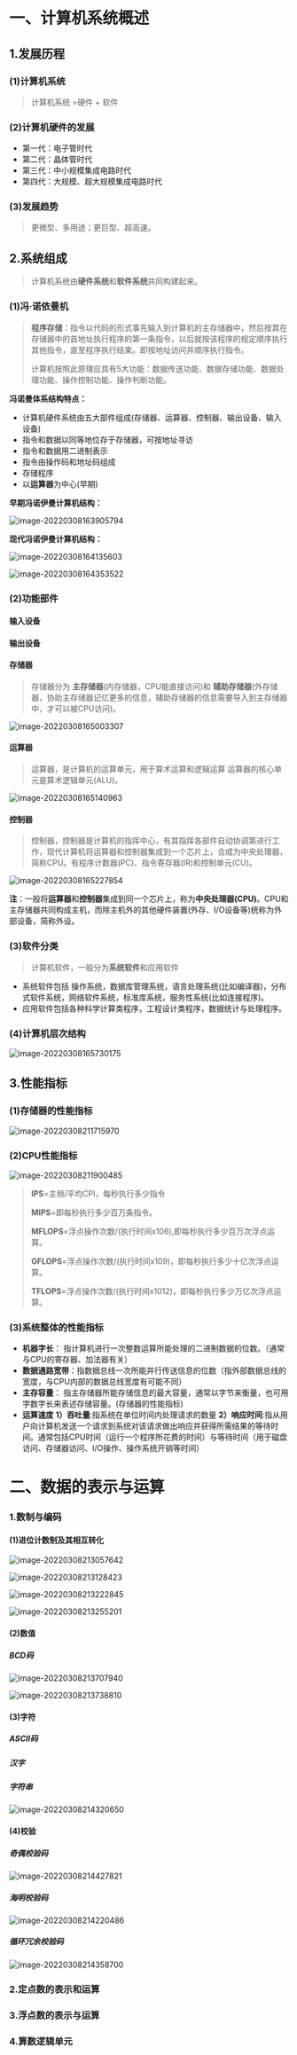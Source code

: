# 一、计算机系统概述

## 1.发展历程

### (1)计算机系统

> 计算机系统 =硬件 + 软件

### (2)计算机硬件的发展

* 第一代：电子管时代
* 第二代：晶体管时代
* 第三代：中小规模集成电路时代
* 第四代：大规模、超大规模集成电路时代

### (3)发展趋势

> 更微型、多用途；更巨型、超高速。



## 2.系统组成

> 计算机系统由**硬件系统**和**软件系统**共同构建起来。

### (1)冯·诺依曼机

> **程序存储**：指令以代码的形式事先输入到计算机的主存储器中，然后按其在存储器中的首地址执行程序的第一条指令，以后就按该程序的规定顺序执行其他指令，直至程序执行结束。即按地址访问并顺序执行指令。
>
> 计算机按照此原理应具有5大功能：数据传送功能、数据存储功能、数据处理功能、操作控制功能、操作判断功能。

**冯诺曼体系结构特点：**

* 计算机硬件系统由五大部件组成(存储器、运算器、控制器、输出设备、输入设备)
* 指令和数据以同等地位存于存储器，可按地址寻访
* 指令和数据用二进制表示
* 指令由操作码和地址码组成
* 存储程序
* 以**运算器**为中心(早期)

**早期冯诺伊曼计算机结构：**

![image-20220308163905794](D:\Typora笔记\计算机组成原理\images\01.计算机结构.png)

**现代冯诺伊曼计算机结构：**

![image-20220308164135603](D:\Typora笔记\计算机组成原理\images\02.现代计算机系统.png)

![image-20220308164353522](D:\Typora笔记\计算机组成原理\images\03.png)

### (2)功能部件

#### 输入设备

#### 输出设备

#### 存储器

> 存储器分为 **主存储器**(内存储器，CPU能直接访问)和 **辅助存储器**(外存储器，协助主存储器记忆更多的信息，辅助存储器的信息需要导入到主存储器中，才可以被CPU访问)。

![image-20220308165003307](D:\Typora笔记\计算机组成原理\images\04.存储器.png)

#### 运算器

> 运算器，是计算机的运算单元，用于算术运算和逻辑运算
> 运算器的核心单元是算术逻辑单元(ALU)。

![image-20220308165140963](D:\Typora笔记\计算机组成原理\images\05.运算器.png)

#### 控制器

> 控制器，控制器是计算机的指挥中心，有其指挥各部件自动协调第进行工作，现代计算机将运算器和控制器集成到一个芯片上，合成为中央处理器，简称CPU。有程序计数器(PC)、指令寄存器(IR)和控制单元(CU)。

![image-20220308165227854](D:\Typora笔记\计算机组成原理\images\06.控制器.png)

**注**：一般将**运算器**和**控制器**集成到同一个芯片上，称为**中央处理器(CPU)**。CPU和主存储器共同构成主机，而除主机外的其他硬件装置(外存、I/O设备等)统称为外部设备，简称外设。

### (3)软件分类

> 计算机软件，一般分为**系统软件**和应用软件

- 系统软件包括 操作系统，数据库管理系统，语言处理系统(比如编译器)，分布式软件系统，网络软件系统，标准库系统，服务性系统(比如连接程序)。
- 应用软件包括各种科学计算类程序，工程设计类程序，数据统计与处理程序。

### (4)计算机层次结构

![image-20220308165730175](D:\Typora笔记\计算机组成原理\images\07.计算机层次结构.png)



## 3.性能指标

### (1)存储器的性能指标

![image-20220308211715970](D:\Typora笔记\计算机组成原理\images\08.存储器性能指标.png)

### (2)CPU性能指标

![image-20220308211900485](D:\Typora笔记\计算机组成原理\images\09.CPU性能指标.png)

> **IPS**=主频/平均CPI，每秒执行多少指令
>
> **MIPS**=即每秒执行多少百万条指令。
>
> **MFLOPS**=浮点操作次数/(执行时间x106),即每秒执行多少百万次浮点运算。
>
> **GFLOPS**=浮点操作次数/(执行时间x109)，即每秒执行多少十亿次浮点运算。
>
> **TFLOPS**=浮点操作次数/(执行时间x1012)，即每秒执行多少万亿次浮点运算。

### (3)系统整体的性能指标

* **机器字长**： 指计算机进行一次整数运算所能处理的二进制数据的位数。（通常与CPU的寄存器、加法器有关）
* **数据通路宽带**：指数据总线一次所能并行传送信息的位数（指外部数据总线的宽度，与CPU内部的数据总线宽度有可能不同）
* **主存容量**： 指主存储器所能存储信息的最大容量，通常以字节来衡量，也可用字数字长来表述存储容量。(存储器的性能指标)
* **运算速度**
  **1）吞吐量**:指系统在单位时间内处理请求的数量
  **2）响应时间**:指从用户向计算机发送一个请求到系统对该请求做出响应并获得所需结果的等待时间。通常包括CPU时间（运行一个程序所花费的时间）与等待时间（用于磁盘访问、存储器访问、I/O操作、操作系统开销等时间）



# 二、数据的表示与运算

### 1.数制与编码

#### (1)进位计数制及其相互转化

![image-20220308213057642](D:\Typora笔记\计算机组成原理\images\10.进制转换.png)

![image-20220308213128423](D:\Typora笔记\计算机组成原理\images\11.进制转关.png)

![image-20220308213222845](D:\Typora笔记\计算机组成原理\images\12进制转换.png)

![image-20220308213255201](D:\Typora笔记\计算机组成原理\images\13.进制转换.png)

#### (2)数值

##### BCD码

![image-20220308213707940](D:\Typora笔记\计算机组成原理\images\14.BCD码.png)

![image-20220308213738810](D:\Typora笔记\计算机组成原理\images\15.BCD码.png)

#### (3)字符

##### ASCII码

##### 汉字

##### 字符串

![image-20220308214320650](D:\Typora笔记\计算机组成原理\images\16字符.png)

#### (4)校验

##### 奇偶校验码

![image-20220308214427821](D:\Typora笔记\计算机组成原理\images\19.校验码.png)

##### 海明校验码

![image-20220308214220486](D:\Typora笔记\计算机组成原理\images\17.校验码.png)

##### 循环冗余校验码

![image-20220308214358700](D:\Typora笔记\计算机组成原理\images\18.校验码.png)

### 2.定点数的表示和运算





### 3.浮点数的表示与运算





### 4.算数逻辑单元

